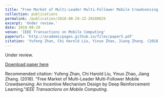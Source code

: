 ```yaml
---
title: "Free Market of Multi-Leader Multi-Follower Mobile Crowdsensing: An Incentive Mechanism Design by Deep Reinforcement Learning"
collection: publications
permalink: /publication/2018-08-29-JZ-20180829
excerpt: 'Under review.'
date: 2018-08-29
venue: 'IEEE Transactions on Mobile Computing'
paperurl: 'http://academicpages.github.io/files/paper5.pdf'
citation: 'Yufeng Zhan, Chi Harold Liu, Yinuo Zhao, Jiang Zhang. (2018). "Free Market of Multi-Leader Multi-Follower Mobile Crowdsensing: An Incentive Mechanism Design by Deep Reinforcement Learning."<i>IEEE Transactions on Mobile Computing</i>.'
---
```

Under review.

[Download paper here](http://academicpages.github.io/files/paper5.pdf)

Recommended citation: Yufeng Zhan, Chi Harold Liu, Yinuo Zhao, Jiang Zhang. (2018). "Free Market of Multi-Leader Multi-Follower Mobile Crowdsensing: An Incentive Mechanism Design by Deep Reinforcement Learning."<i>IEEE Transactions on Mobile Computing</i>.
